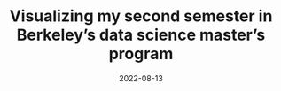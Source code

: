 ---
title: Visualizing my second semester in Berkeley’s data science master’s program
tags: [Python, Data Visualization]
date: 2022-08-13
permalink: /projects/berkeley-summer22-viz/
image: /assets/projects/mids-viz/sem2.png
description: I processed my markdown notes and time data to visualize my second semester experience.
external_url: https://github.com/RichardMathewsII/berkeley_mids_visualization/blob/main/2_summer22/summer22.ipynb
---